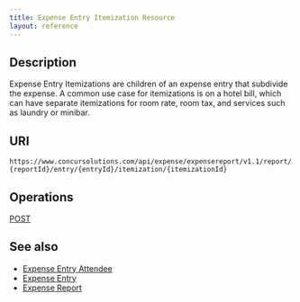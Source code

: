 ```yaml
---
title: Expense Entry Itemization Resource 
layout: reference
---
```





## Description
Expense Entry Itemizations are children of an expense entry that subdivide the expense. A common use case for itemizations is on a hotel bill, which can have separate itemizations for room rate, room tax, and services such as laundry or minibar.

## URI
`https://www.concursolutions.com/api/expense/expensereport/v1.1/report/{reportId}/entry/{entryId}/itemization/{itemizationId}`

## Operations
[POST][1]

## See also
* [Expense Entry Attendee][2]
* [Expense Entry][3]
* [Expense Report][4]



[1]: https://developer.concur.com/expense-report/expense-entry-itemization-resource/expense-entry-itemization-resource-post
[2]: https://developer.concur.com/expense-report/expense-entry-attendee-resource
[3]: https://developer.concur.com/expense-report/expense-entry-resource
[4]: https://developer.concur.com/expense-report/expense-report-resource
